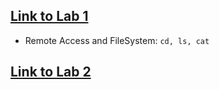 
## [Link to Lab 1](https://rxwy.github.io/cse15l-lab-reports/labreport1/lab1.html)
* Remote Access and FileSystem: `cd, ls, cat`
## [Link to Lab 2](https://rxwy.github.io/cse15l-lab-reports/labreport1/lab2.html)

